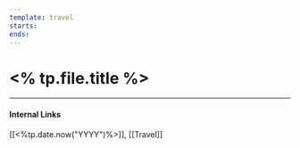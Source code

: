 ```yaml
---
template: travel
starts: 
ends: 
---
```

# <% tp.file.title %>


---
#### Internal Links
[[<%tp.date.now("YYYY")%>]], [[Travel]]